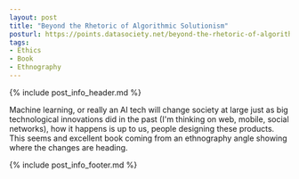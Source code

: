 ```yaml
---
layout: post
title: "Beyond the Rhetoric of Algorithmic Solutionism"
posturl: https://points.datasociety.net/beyond-the-rhetoric-of-algorithmic-solutionism-8e0f9cdada53
tags:
- Ethics
- Book
- Ethnography
---
```


{% include post_info_header.md %}

Machine learning, or really an AI tech will change society at large just as big technological innovations did in the past (I'm thinking on web, mobile, social networks), how it happens is up to us, people designing these products. This seems and excellent book coming from an ethnography angle showing where the changes are heading.

<!--more-->
{% include post_info_footer.md %}
